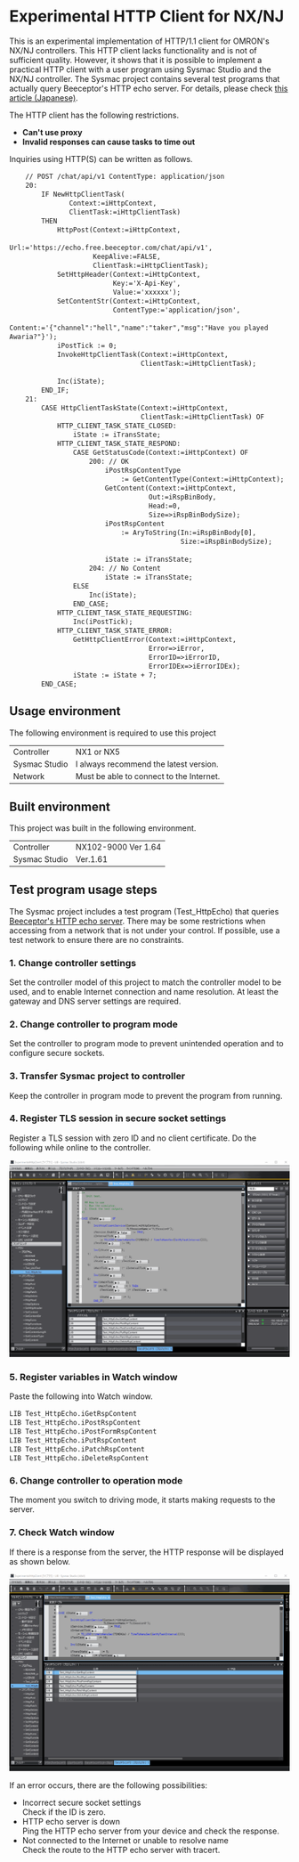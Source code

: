 <!--
# Experimental HttpClient for NX/NJ
これは、OMRON社のNX/NJコントローラ向けのHTTP/1.1クライアントの試験実装です。このHTTPクライアントは機能に不足があり、品質も十分ではありません。しかし、Sysmac StudioとNX/NJコントローラにおいて、実用的なHTTPクライアントをユーザープログラムで実装可能であることを示すものです。Sysmacプロジェクトはいくつかのテストプログラムを含み、実際にBeeceptorのHTTPエコーサーバへ問い合わせを行います。詳細は、[この記事](https://zenn.dev/kitam/articles/125abd8e5a1e9f)を確認してください。

HTTPクライアントには以下の制約があります。

* プロキシを使用できない
* 不正なレスポンスによってタスクがタイムオーバーする可能性がある

HTTP(S)による問い合わせは以下のように記述できます。

```iecsst
    // POST /chat/api/v1 ContentType: application/json
    20:
        IF NewHttpClientTask(
               Context:=iHttpContext,
               ClientTask:=iHttpClientTask)
        THEN
            HttpPost(Context:=iHttpContext,
                     Url:='https://echo.free.beeceptor.com/chat/api/v1',
                     KeepAlive:=FALSE,
                     ClientTask:=iHttpClientTask);
            SetHttpHeader(Context:=iHttpContext,
                          Key:='X-Api-Key',
                          Value:='xxxxxx');
            SetContentStr(Context:=iHttpContext,
                          ContentType:='application/json',
                          Content:='{"channel":"hell","name":"taker","msg":"Have you played Awaria?"}');
            iPostTick := 0;
            InvokeHttpClientTask(Context:=iHttpContext,
                                 ClientTask:=iHttpClientTask);
            
            Inc(iState);
        END_IF;
    21:
        CASE HttpClientTaskState(Context:=iHttpContext,
                                 ClientTask:=iHttpClientTask) OF
            HTTP_CLIENT_TASK_STATE_CLOSED:
                iState := iTransState;
            HTTP_CLIENT_TASK_STATE_RESPOND:
                CASE GetStatusCode(Context:=iHttpContext) OF
                    200: // OK
                        iPostRspContentType
                            := GetContentType(Context:=iHttpContext); 
                        GetContent(Context:=iHttpContext,
                                   Out:=iRspBinBody,
                                   Head:=0,
                                   Size=>iRspBinBodySize);
                        iPostRspContent
                            := AryToString(In:=iRspBinBody[0],
                                           Size:=iRspBinBodySize);
                        
                        iState := iTransState;
                    204: // No Content
                        iState := iTransState;
                ELSE
                    Inc(iState);
                END_CASE;
            HTTP_CLIENT_TASK_STATE_REQUESTING:
                Inc(iPostTick);
            HTTP_CLIENT_TASK_STATE_ERROR:
                GetHttpClientError(Context:=iHttpContext,
                                   Error=>iError,
                                   ErrorID=>iErrorID,
                                   ErrorIDEx=>iErrorIDEx);
                iState := iState + 7;
        END_CASE;
```
-->
# Experimental HTTP Client for NX/NJ
This is an experimental implementation of HTTP/1.1 client for OMRON's NX/NJ controllers. This HTTP client lacks functionality and is not of sufficient quality. However, it shows that it is possible to implement a practical HTTP client with a user program using Sysmac Studio and the NX/NJ controller. The Sysmac project contains several test programs that actually query Beeceptor's HTTP echo server. For details, please check [this article (Japanese)](https://zenn.dev/kitam/articles/125abd8e5a1e9f). 

The HTTP client has the following restrictions.

* **Can't use proxy**
* **Invalid responses can cause tasks to time out**

Inquiries using HTTP(S) can be written as follows.

```iecsst
    // POST /chat/api/v1 ContentType: application/json
    20:
        IF NewHttpClientTask(
               Context:=iHttpContext,
               ClientTask:=iHttpClientTask)
        THEN
            HttpPost(Context:=iHttpContext,
                     Url:='https://echo.free.beeceptor.com/chat/api/v1',
                     KeepAlive:=FALSE,
                     ClientTask:=iHttpClientTask);
            SetHttpHeader(Context:=iHttpContext,
                          Key:='X-Api-Key',
                          Value:='xxxxxx');
            SetContentStr(Context:=iHttpContext,
                          ContentType:='application/json',
                          Content:='{"channel":"hell","name":"taker","msg":"Have you played Awaria?"}');
            iPostTick := 0;
            InvokeHttpClientTask(Context:=iHttpContext,
                                 ClientTask:=iHttpClientTask);
            
            Inc(iState);
        END_IF;
    21:
        CASE HttpClientTaskState(Context:=iHttpContext,
                                 ClientTask:=iHttpClientTask) OF
            HTTP_CLIENT_TASK_STATE_CLOSED:
                iState := iTransState;
            HTTP_CLIENT_TASK_STATE_RESPOND:
                CASE GetStatusCode(Context:=iHttpContext) OF
                    200: // OK
                        iPostRspContentType
                            := GetContentType(Context:=iHttpContext); 
                        GetContent(Context:=iHttpContext,
                                   Out:=iRspBinBody,
                                   Head:=0,
                                   Size=>iRspBinBodySize);
                        iPostRspContent
                            := AryToString(In:=iRspBinBody[0],
                                           Size:=iRspBinBodySize);
                        
                        iState := iTransState;
                    204: // No Content
                        iState := iTransState;
                ELSE
                    Inc(iState);
                END_CASE;
            HTTP_CLIENT_TASK_STATE_REQUESTING:
                Inc(iPostTick);
            HTTP_CLIENT_TASK_STATE_ERROR:
                GetHttpClientError(Context:=iHttpContext,
                                   Error=>iError,
                                   ErrorID=>iErrorID,
                                   ErrorIDEx=>iErrorIDEx);
                iState := iState + 7;
        END_CASE;
```
<!--
# 使用環境
このプロジェクトの使用には、次の環境が必要です。

|||
|-|-|
|コントローラ|NX1またはNX5|
|Sysmac Studio|最新版を推奨します。|
|ネットワーク|インターネット接続が可能であること。|
-->
## Usage environment
The following environment is required to use this project

|||
|-|-|
|Controller|NX1 or NX5|
|Sysmac Studio|I always recommend the latest version.|
|Network|Must be able to connect to the Internet.|
<!--
# 構築した環境
このプロジェクトは、次の環境で構築しました。

|||
|-|-|
|コントローラ|NX102-9000 Ver 1.64|
|Sysmac Studio|Ver.1.61|
-->
## Built environment
This project was built in the following environment.

|||
|-|-|
|Controller|NX102-9000 Ver 1.64|
|Sysmac Studio|Ver.1.61|
<!--
# テストプログラムの使用手順
Sysmacプロジェクトは、BeeceptorのHTTPエコーサーバへの問い合わせを行うテストプログラム(Test_HttpEcho)を含んでいます。自身の管理下にないネットワークからアクセスする場合、何らかの制約がある可能性があります。可能であれば、制約がないことを確認できるテスト用のネットワークを使用します。

### 1. コントローラ設定を変更
このプロジェクトのコントローラ型式を使用するコントローラの型式に合わせ、インターネット接続と名前解決ができるように設定します。少なくともゲートウェイとDNSサーバの設定が必要です。

### 2. コントローラをプログラムモードに変更
コントローラの意図しない動作の防止、セキュアソケット設定のためにプログラムモードにします。

### 3. Sysmacプロジェクトをコントローラに転送
プログラムが動作しないよう、コントローラはプログラムモードを維持してください。

### 4. セキュアソケット設定にTLSセッションを登録
IDがゼロでクライアント証明書の無いTLSセッションを登録します。コントローラにオンラインした状態で以下のように行います。

![セキュアソケット設定でのTLSセッションの登録](./images/set-secure-socket.gif)

### 5. ウォッチウィンドウに変数を登録
以下をウォッチウィンドウに貼り付けます。

```
LIB	Test_HttpEcho.iGetRspContent
LIB	Test_HttpEcho.iPostRspContent
LIB	Test_HttpEcho.iPostFormRspContent
LIB	Test_HttpEcho.iPutRspContent
LIB	Test_HttpEcho.iPatchRspContent
LIB	Test_HttpEcho.iDeleteRspContent
```

### 6. コントローラを運転モードに変更
運転モードに切り替えた瞬間から、サーバへのリクエストを開始します。

### 7. ウォッチウィンドウを確認
サーバからの応答があれば、以下のようにHTTPレスポンスが表示されます。

![ウォッチウィンドウによるHTTPエコーサーバからのレスポンスのモニタ](./images/monitor-http-echo.gif)
-->
## Test program usage steps
The Sysmac project includes a test program (Test_HttpEcho) that queries [Beeceptor's HTTP echo server](https://beeceptor.com/resources/http-echo/). There may be some restrictions when accessing from a network that is not under your control. If possible, use a test network to ensure there are no constraints.

### 1. Change controller settings
Set the controller model of this project to match the controller model to be used, and to enable Internet connection and name resolution. At least the gateway and DNS server settings are required.

### 2. Change controller to program mode
Set the controller to program mode to prevent unintended operation and to configure secure sockets.

### 3. Transfer Sysmac project to controller
Keep the controller in program mode to prevent the program from running.

### 4. Register TLS session in secure socket settings
Register a TLS session with zero ID and no client certificate. Do the following while online to the controller.

![Registering a TLS session in a secure socket configuration](./images/set-secure-socket.gif)

### 5. Register variables in Watch window
Paste the following into Watch window.

```
LIB	Test_HttpEcho.iGetRspContent
LIB	Test_HttpEcho.iPostRspContent
LIB	Test_HttpEcho.iPostFormRspContent
LIB	Test_HttpEcho.iPutRspContent
LIB	Test_HttpEcho.iPatchRspContent
LIB	Test_HttpEcho.iDeleteRspContent
```

### 6. Change controller to operation mode
The moment you switch to driving mode, it starts making requests to the server.

### 7. Check Watch window
If there is a response from the server, the HTTP response will be displayed as shown below.

![Monitoring responses from HTTP echo servers using Watch window](./images/monitor-http-echo.gif)

If an error occurs, there are the following possibilities: 

* Incorrect secure socket settings   
  Check if the ID is zero.
* HTTP echo server is down   
  Ping the HTTP echo server from your device and check the response.
* Not connected to the Internet or unable to resolve name   
  Check the route to the HTTP echo server with tracert.
